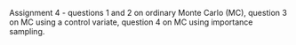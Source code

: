 Assignment 4 - questions 1 and 2 on ordinary Monte Carlo (MC), question 3 on MC using a control variate, question 4 on MC using importance sampling.